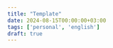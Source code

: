 ```yaml
---
title: "Template"
date: 2024-08-15T00:00:00+03:00
tags: ['personal', 'english']
draft: true
---
```


